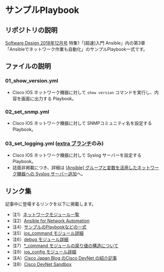 # サンプルPlaybook
## リポジトリの説明
[Software Design 2018年12月号](https://gihyo.jp/magazine/SD/archive/2018/201812) 特集1「[超速]入門 Ansible」内の第3章「Ansibleでネットワーク作業も自動化」のサンプルPlaybook一式です。

## ファイルの説明
### 01_show_version.yml
- Cisco IOS ネットワーク機器に対して `show version` コマンドを実行し、内容を画面に出力する Playbook。

### 02_set_snmp.yml
- Cisco IOS ネットワーク機器に対して SNMPコミュニティ名を設定する Playbook。

### 03_set_logging.yml ([extra ブランチ](https://github.com/akira6592/sd2018-ansible-nw/tree/extra)のみ)
- Cisco IOS ネットワーク機器に対して Syslog サーバーを設定する Playbook。
- 誌面非掲載につき、詳細は [[Ansible] グループと変数を活用したネットワーク機器への Syslog サーバー追加](https://tekunabe.hatenablog.jp/entry/2018/12/01/ansible_sd_extra)へ。

## リンク集
記事中に登場するリンクを以下に掲載します。

- 注1）[ネットワークモジュール一覧](https://docs.ansible.com/ansible/latest/modules/list_of_network_modules.html)
- 注2）[Ansible for Network Automation](https://docs.ansible.com/ansible/latest/network/index.html)
- 注4）[サンプルのPlaybookなどの一式](https://github.com/akira6592/sd2018-ansible-nw/)
- 注5）[ios_command モジュール詳細](https://docs.ansible.com/ansible/latest/modules/ios_command_module.html)
- 注6）[debug モジュール詳細](https://docs.ansible.com/ansible/latest/modules/debug_module.html)
- 注7）[*_command モジュールの戻り値の構造について](https://www.ansible.com/blog/command-module-deep-dive-for-networks)
- 注9）[ios_config モジュール詳細](https://docs.ansible.com/ansible/latest/modules/ios_config_module.html)
- 注A）[Cisco Japan Blog のCisco DevNet の紹介記事](https://gblogs.cisco.com/jp/2018/10/cisco-devnet-introduction/)
- 注B）[Cisco DevNet Sandbox](https://developer.cisco.com/site/sandbox/)

